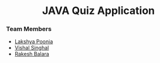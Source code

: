 <h1 align="center">﻿JAVA Quiz Application</h1>

### Team Members
- [Lakshya Poonia](https://github.com/itz-lakshya)
- [Vishal Singhal](https://github.com/vishalsinghalop)
- [Rakesh Balara](https://github.com/RickiChaudhary)